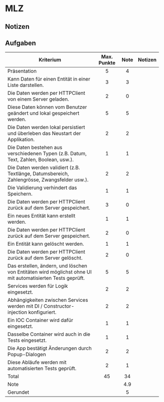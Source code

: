 # MLZ

## Notizen

## Aufgaben

| Kriterium                                                                                                  | Max. Punkte | Note  | Notizen |
| ---------------------------------------------------------------------------------------------------------- | :---------: | :---: | ------- |
| Präsentation                                                                                               |      5      |   4   |         |
| Kann Daten für einen Entität in einer Liste darstellen.                                                    |      3      |   3   |         |
| Die Daten werden per HTTPClient von einem Server geladen.                                                  |      2      |   0   |         |
| Diese Daten können vom Benutzer geändert und lokal gespeichert werden.                                     |      5      |   5   |         |
| Die Daten werden lokal persistiert und überleben das Neustart der Applikation.                             |      2      |   2   |         |
| Die Daten bestehen aus verschiedenen Typen (z.B. Datum, Text, Zahlen, Boolean, usw.).                      |      1      |   1   |         |
| Die Daten werden validiert (z.B. Textlänge, Datumsbereich, Zahlengrösse, Zwangsfelder usw.).               |      2      |   2   |         |
| Die Validierung verhindert das Speichern.                                                                  |      1      |   1   |         |
| Die Daten werden per HTTPClient zurück auf dem Server gespeichert.                                         |      3      |   0   |         |
| Ein neues Entität kann erstellt werden.                                                                    |      1      |   1   |         |
| Die Daten werden per HTTPClient zurück auf dem Server gespeichert.                                         |      2      |   0   |         |
| Ein Entität kann gelöscht werden.                                                                          |      1      |   1   |         |
| Die Daten werden per HTTPClient zurück auf dem Server gelöscht.                                            |      2      |   0   |         |
| Das erstellen, ändern, und löschen von Entitäten wird möglichst ohne UI mit automatisierten Tests geprüft. |      5      |   5   |         |
| Services werden für Logik eingesetzt.                                                                      |      2      |   2   |         |
| Abhängigkeiten zwischen Services werden mit DI / Constructor-injection konfiguriert.                       |      2      |   2   |         |
| Ein IOC Container wird dafür eingesetzt.                                                                   |      1      |   1   |         |
| Dasselbe Container wird auch in die Tests eingesetzt.                                                      |      1      |   1   |         |
| Die App bestätigt Änderungen durch Popup-Dialogen                                                          |      2      |   2   |         |
| Diese Abläufe werden mit automatisierten Tests geprüft.                                                    |      2      |   1   |         |
| Total                                                                                                      |     45      |  34   |         |
| Note                                                                                                       |             |  4.9  |         |
| Gerundet                                                                                                   |             |   5   |         |
